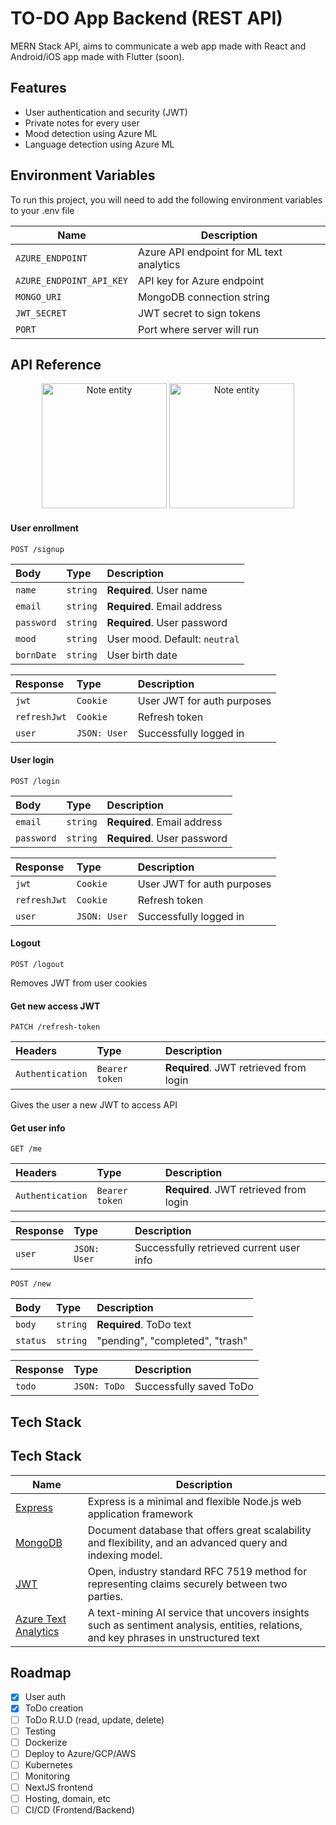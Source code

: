 # TO-DO App Backend (REST API)

MERN Stack API, aims to communicate a web app made with React and Android/iOS app made with Flutter (soon).

## Features

- User authentication and security (JWT)
- Private notes for every user
- Mood detection using Azure ML
- Language detection using Azure ML

## Environment Variables

To run this project, you will need to add the following environment variables to your .env file

| Name                     | Description                              |
| ------------------------ | ---------------------------------------- |
| `AZURE_ENDPOINT`         | Azure API endpoint for ML text analytics |
| `AZURE_ENDPOINT_API_KEY` | API key for Azure endpoint               |
| `MONGO_URI`              | MongoDB connection string                |
| `JWT_SECRET`             | JWT secret to sign tokens                |
| `PORT`                   | Port where server will run               |

## API Reference

<p align="middle">
<img src="https://i.imgur.com/FgCnvKe.png" alt="Note entity" width="200">
<img src="https://i.imgur.com/vcjCz3x.png" alt="Note entity" width="200">
</p>

#### User enrollment

```http
POST /signup
```

| Body       | Type     | Description                   |
| :--------- | :------- | :---------------------------- |
| `name`     | `string` | **Required**. User name       |
| `email`    | `string` | **Required**. Email address   |
| `password` | `string` | **Required**. User password   |
| `mood`     | `string` | User mood. Default: `neutral` |
| `bornDate` | `string` | User birth date               |

| Response     | Type         | Description                |
| :----------- | :----------- | :------------------------- |
| `jwt`        | `Cookie`     | User JWT for auth purposes |
| `refreshJwt` | `Cookie`     | Refresh token              |
| `user`       | `JSON: User` | Successfully logged in     |

#### User login

```http
POST /login
```

| Body       | Type     | Description                 |
| :--------- | :------- | :-------------------------- |
| `email`    | `string` | **Required**. Email address |
| `password` | `string` | **Required**. User password |

| Response     | Type         | Description                |
| :----------- | :----------- | :------------------------- |
| `jwt`        | `Cookie`     | User JWT for auth purposes |
| `refreshJwt` | `Cookie`     | Refresh token              |
| `user`       | `JSON: User` | Successfully logged in     |

#### Logout

```http
POST /logout
```

Removes JWT from user cookies

#### Get new access JWT

```http
PATCH /refresh-token
```

| Headers          | Type           | Description                            |
| :--------------- | :------------- | :------------------------------------- |
| `Authentication` | `Bearer token` | **Required**. JWT retrieved from login |

Gives the user a new JWT to access API

#### Get user info

```http
GET /me
```

| Headers          | Type           | Description                            |
| :--------------- | :------------- | :------------------------------------- |
| `Authentication` | `Bearer token` | **Required**. JWT retrieved from login |

| Response | Type         | Description                              |
| :------- | :----------- | :--------------------------------------- |
| `user`   | `JSON: User` | Successfully retrieved current user info |

```http
POST /new
```

| Body     | Type     | Description                     |
| :------- | :------- | :------------------------------ |
| `body`   | `string` | **Required**. ToDo text         |
| `status` | `string` | "pending", "completed", "trash" |

| Response | Type         | Description             |
| :------- | :----------- | :---------------------- |
| `todo`   | `JSON: ToDo` | Successfully saved ToDo |

## Tech Stack

## Tech Stack

| Name                                                                                                  | Description                                                                                                                           |
| ----------------------------------------------------------------------------------------------------- | ------------------------------------------------------------------------------------------------------------------------------------- |
| [Express](https://expressjs.com/)                                                                     | Express is a minimal and flexible Node.js web application framework                                                                   |
| [MongoDB](https://www.mongodb.com/es/what-is-mongodb)                                                 | Document database that offers great scalability and flexibility, and an advanced query and indexing model.                            |
| [JWT](https://jwt.io/)                                                                                | Open, industry standard RFC 7519 method for representing claims securely between two parties.                                         |
| [Azure Text Analytics](https://azure.microsoft.com/en-us/services/cognitive-services/text-analytics/) | A text-mining AI service that uncovers insights such as sentiment analysis, entities, relations, and key phrases in unstructured text |

## Roadmap

- [x] User auth
- [x] ToDo creation
- [ ] ToDo R.U.D (read, update, delete)
- [ ] Testing
- [ ] Dockerize
- [ ] Deploy to Azure/GCP/AWS
- [ ] Kubernetes
- [ ] Monitoring
- [ ] NextJS frontend
- [ ] Hosting, domain, etc
- [ ] CI/CD (Frontend/Backend)
